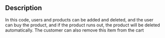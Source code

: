 ## Description 
In this code, users and products can be added and deleted, and the user can buy the product, and if the product runs out, the product will be deleted automatically.
The customer can also remove this item from the cart
